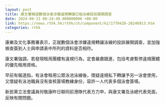 ```yaml
---
layout: post
title: 康文署稱就數個泳會涉嫌違規轉讓已租泳線投訴展開調查
date: 2024-09-13 00:24:49.000000000 +08:00
link: https://news.rthk.hk/rthk/ch/component/k2/1770428-20240913.htm
categories: rthk
---
```


康樂及文化事務署表示，正就數個泳會涉嫌違規轉讓泳線的投訴展開調查，並加強檢查簽到人士與申請表中所列的資料是否相符。

康文署強調，若發現租用團體有違規行為，定會嚴肅跟進，包括考慮暫停違規團體的優先租用資格。

早前有報道指，有泳會租用公眾泳池泳線後，懷疑違規私下轉讓予另一泳會使用，又懷疑有泳池職員沒有查核簽場教練身份，容許一人代表多個泳會簽場。

新民黨立法會議員何敬康昨日聯同前港隊代表方力申，與康文署及泳總代表見面，反映有關問題。
